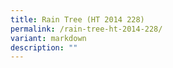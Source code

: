 ```yaml
---
title: Rain Tree (HT 2014 228)
permalink: /rain-tree-ht-2014-228/
variant: markdown
description: ""
---
```

